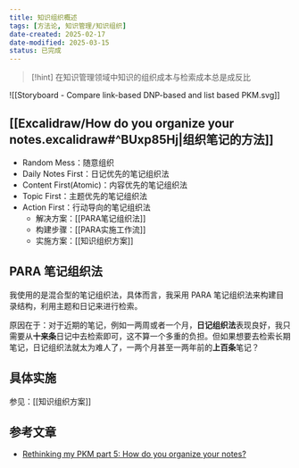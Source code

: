 ```yaml
---
title: 知识组织概述
tags: [方法论, 知识管理/知识组织]
date-created: 2025-02-17
date-modified: 2025-03-15
status: 已完成
---
```


> [!hint]
> 在知识管理领域中知识的组织成本与检索成本总是成反比

![[Storyboard - Compare link-based DNP-based and list based PKM.svg]]

## [[Excalidraw/How do you organize your notes.excalidraw#^BUxp85Hj|组织笔记的方法]]

- Random Mess：随意组织
- Daily Notes First：日记优先的笔记组织法
- Content First(Atomic)：内容优先的笔记组织法
- Topic First：主题优先的笔记组织法
- Action First：行动导向的笔记组织法
	- 解决方案：[[PARA笔记组织法]]
	- 构建步骤：[[PARA实施工作流]]
	- 实施方案：[[知识组织方案]]

## PARA 笔记组织法

我使用的是混合型的笔记组织法，具体而言，我采用 PARA 笔记组织法来构建目录结构，利用主题和日记来进行检索。

原因在于：对于近期的笔记，例如一两周或者一个月，**日记组织法**表现良好，我只需要从**十来条**日记中去检索即可，这不算一个多重的负担。但如果想要去检索长期笔记，日记组织法就太为难人了，一两个月甚至一两年前的**上百条**笔记？

## 具体实施

参见：[[知识组织方案]]

## 参考文章

- [Rethinking my PKM part 5: How do you organize your notes?](https://www.youtube.com/watch?v=AtdAAD47aQY&t=602s)
